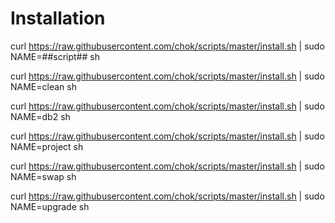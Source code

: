 # Installation

curl https://raw.githubusercontent.com/chok/scripts/master/install.sh | sudo NAME=##script## sh

curl https://raw.githubusercontent.com/chok/scripts/master/install.sh | sudo NAME=clean sh

curl https://raw.githubusercontent.com/chok/scripts/master/install.sh | sudo NAME=db2 sh

curl https://raw.githubusercontent.com/chok/scripts/master/install.sh | sudo NAME=project sh

curl https://raw.githubusercontent.com/chok/scripts/master/install.sh | sudo NAME=swap sh

curl https://raw.githubusercontent.com/chok/scripts/master/install.sh | sudo NAME=upgrade sh
